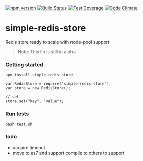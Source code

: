 [![npm version](http://img.shields.io/npm/v/knex.svg)](https://npmjs.org/package/simple-redis-store)
[![Build Status](https://travis-ci.org/pasupulaphani/angular-gist-embed.svg?branch=master)](https://travis-ci.org/pasupulaphani/simple-redis-store)
[![Test Coverage](https://codeclimate.com/github/pasupulaphani/simple-redis-store/badges/coverage.svg)](https://codeclimate.com/github/pasupulaphani/simple-redis-store/coverage)
[![Code Climate](https://codeclimate.com/github/pasupulaphani/simple-redis-store/badges/gpa.svg)](https://codeclimate.com/github/pasupulaphani/simple-redis-store)

# simple-redis-store
Redis store ready to scale with node-pool support

> Note: This lib is still in alpha

### Getting started

    npm install simple-redis-store

    var RedisStore = require("simple-redis-store");
    var store = new RedisStore();

    // set
    store.set("key", "value");

### Run tests

    bash test.sh


### todo

- acquire timeout
- move to es7 and support compile to others to support
